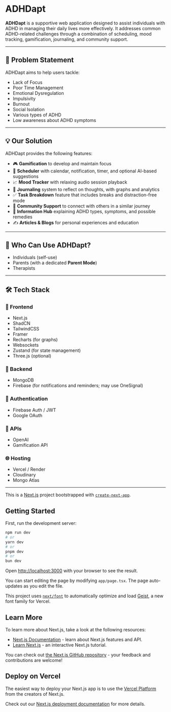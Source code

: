 # ADHDapt

**ADHDapt** is a supportive web application designed to assist individuals with ADHD in managing their daily lives more effectively. It addresses common ADHD-related challenges through a combination of scheduling, mood tracking, gamification, journaling, and community support.

---

## 🧠 Problem Statement

ADHDapt aims to help users tackle:

- Lack of Focus
- Poor Time Management
- Emotional Dysregulation
- Impulsivity
- Burnout
- Social Isolation
- Various types of ADHD
- Low awareness about ADHD symptoms

---

## 💡 Our Solution

ADHDapt provides the following features:

- 🎮 **Gamification** to develop and maintain focus
- 📅 **Scheduler** with calendar, notification, timer, and optional AI-based suggestions
- 📈 **Mood Tracker** with relaxing audio session playback
- 📓 **Journaling** system to reflect on thoughts, with graphs and analytics
- ✅ **Task Breakdown** feature that includes breaks and distraction-free mode
- 💬 **Community Support** to connect with others in a similar journey
- 🧩 **Information Hub** explaining ADHD types, symptoms, and possible remedies
- ✍️ **Articles & Blogs** for personal experiences and education

---

## 👥 Who Can Use ADHDapt?

- Individuals (self-use)
- Parents (with a dedicated **Parent Mode**)
- Therapists

---

## 🛠 Tech Stack

### 🔷 Frontend

- Next.js
- ShadCN
- TailwindCSS
- Framer
- Recharts (for graphs)
- Websockets
- Zustand (for state management)
- Three.js (optional)

### 🔶 Backend

- MongoDB
- Firebase (for notifications and reminders; may use OneSignal)

### 🔐 Authentication

- Firebase Auth / JWT
- Google OAuth

### 🔌 APIs

- OpenAI
- Gamification API

### 🌐 Hosting

- Vercel / Render
- Cloudinary
- Mongo Atlas

---

This is a [Next.js](https://nextjs.org) project bootstrapped with [`create-next-app`](https://nextjs.org/docs/app/api-reference/cli/create-next-app).

## Getting Started

First, run the development server:

```bash
npm run dev
# or
yarn dev
# or
pnpm dev
# or
bun dev
```

Open [http://localhost:3000](http://localhost:3000) with your browser to see the result.

You can start editing the page by modifying `app/page.tsx`. The page auto-updates as you edit the file.

This project uses [`next/font`](https://nextjs.org/docs/app/building-your-application/optimizing/fonts) to automatically optimize and load [Geist](https://vercel.com/font), a new font family for Vercel.

## Learn More

To learn more about Next.js, take a look at the following resources:

- [Next.js Documentation](https://nextjs.org/docs) - learn about Next.js features and API.
- [Learn Next.js](https://nextjs.org/learn) - an interactive Next.js tutorial.

You can check out [the Next.js GitHub repository](https://github.com/vercel/next.js) - your feedback and contributions are welcome!

## Deploy on Vercel

The easiest way to deploy your Next.js app is to use the [Vercel Platform](https://vercel.com/new?utm_medium=default-template&filter=next.js&utm_source=create-next-app&utm_campaign=create-next-app-readme) from the creators of Next.js.

Check out our [Next.js deployment documentation](https://nextjs.org/docs/app/building-your-application/deploying) for more details.
